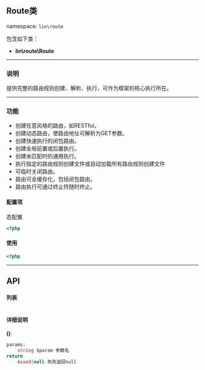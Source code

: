 Route类
----
namespace: `lin\route`

包含如下类：

* **lin\route\Route**

---

### 说明
提供完整的路由规则创建、解析、执行，可作为框架的核心执行所在。

---

### 功能

* 创建任意风格的路由，如RESTful。
* 创建动态路由，使路由地址可解析为GET参数。
* 创建快速执行的闭包路由。
* 创建全局前置或后置执行。
* 创建未匹配时的通用执行。
* 执行指定的路由规则创建文件或自动加载所有路由规则创建文件
* 可临时关闭路由。
* 路由可全缓存化，包括闭包路由。
* 路由执行可通过终止符随时终止。




#### 配置项

态配置

~~~php
<?php


~~~

#### 使用

~~~php
<?php


~~~


---


## API

#### 列表
~~~php


~~~

#### 详细说明

**()**:
```php
params:
    string $param 参数名
return
	mixed|null 失败返回null
```